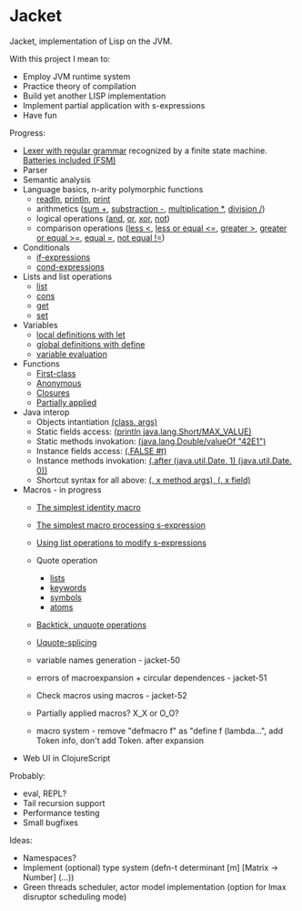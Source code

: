 Jacket
===

Jacket, implementation of Lisp on the JVM.

With this project I mean to:
* Employ JVM runtime system
* Practice theory of compilation
* Build yet another LISP implementation
* Implement partial application with s-expressions
* Have fun

Progress:
* [Lexer with regular grammar](https://github.com/antonlogvinenko/jacket/blob/master/src/jacket/lexer/lexer.clj) recognized by a finite state machine. [Batteries included (FSM)](https://github.com/antonlogvinenko/jacket/blob/master/src/jacket/lexer/fsm.clj)
* Parser
* Semantic analysis
* Language basics, n-arity polymorphic functions
    * [readln](https://github.com/antonlogvinenko/jacket/blob/master/test-programs/readln.jt), [println](https://github.com/antonlogvinenko/jacket/blob/master/test-programs/println.jt), [print](https://github.com/antonlogvinenko/jacket/blob/master/test-programs/print.jt)
    * arithmetics ([sum +](https://github.com/antonlogvinenko/jacket/blob/master/test-programs/println-sum-n.jt), [substraction -](https://github.com/antonlogvinenko/jacket/blob/master/test-programs/println-sub-n.jt), [multiplication *](https://github.com/antonlogvinenko/jacket/blob/master/test-programs/println-mul-n.jt), [division /](https://github.com/antonlogvinenko/jacket/blob/master/test-programs/println-div-n.jt))
    * logical operations ([and](https://github.com/antonlogvinenko/jacket/blob/master/test-programs/bool-and-n-arity.jt), [or](https://github.com/antonlogvinenko/jacket/blob/master/test-programs/bool-or.jt), [xor](https://github.com/antonlogvinenko/jacket/blob/master/test-programs/bool-xor.jt), [not](https://github.com/antonlogvinenko/jacket/blob/master/test-programs/bool-not.jt))
    * comparison operations ([less <](https://github.com/antonlogvinenko/jacket/blob/master/test-programs/comp-less.jt), [less or equal <=](https://github.com/antonlogvinenko/jacket/blob/master/test-programs/comp-less-or-equal.jt), [greater >](https://github.com/antonlogvinenko/jacket/blob/master/test-programs/comp-greater.jt), [greater or equal >=](https://github.com/antonlogvinenko/jacket/blob/master/test-programs/comp-greater-or-equal.jt), [equal =](https://github.com/antonlogvinenko/jacket/blob/master/test-programs/comp-equal.jt), [not equal !=](https://github.com/antonlogvinenko/jacket/blob/master/test-programs/comp-nequal.jt))
* Conditionals
    * [if-expressions](https://github.com/antonlogvinenko/jacket/blob/master/test-programs/cond-if-false.jt)
    * [cond-expressions](https://github.com/antonlogvinenko/jacket/blob/master/test-programs/cond-cond.jt)
* Lists and list operations
    * [list](https://github.com/antonlogvinenko/jacket/blob/master/test-programs/list-list-args.jt)
    * [cons](https://github.com/antonlogvinenko/jacket/blob/master/test-programs/list-cons.jt)
    * [get](https://github.com/antonlogvinenko/jacket/blob/master/test-programs/list-get.jt)
    * [set](https://github.com/antonlogvinenko/jacket/blob/master/test-programs/list-set.jt)
* Variables
    * [local definitions with let](https://github.com/antonlogvinenko/jacket/blob/master/test-programs/let-cool-one.jt)
    * [global definitions with define](https://github.com/antonlogvinenko/jacket/blob/master/test-programs/define.jt)
    * [variable evaluation](https://github.com/antonlogvinenko/jacket/blob/master/test-programs/define-big.jt)
* Functions
    * [First-class](https://github.com/antonlogvinenko/jacket/blob/master/test-programs/closure-first-class.jt)
    * [Anonymous](https://github.com/antonlogvinenko/jacket/blob/master/test-programs/closure-single-arg.jt)
    * [Closures](https://github.com/antonlogvinenko/jacket/blob/master/test-programs/closure-closed.jt)
    * [Partially applied](https://github.com/antonlogvinenko/jacket/blob/master/test-programs/closure-currying.jt)
* Java interop
    * Objects intantiation [(class. args)](https://github.com/antonlogvinenko/jacket/blob/master/test-programs/interop-instantiate.jt)
    * Static fields access: [(println java.lang.Short/MAX_VALUE)](https://github.com/antonlogvinenko/jacket/blob/master/test-programs/interop-static-field.jt)
    * Static methods invokation: [(java.lang.Double/valueOf "42E1")](https://github.com/antonlogvinenko/jacket/blob/master/test-programs/interop-static-method.jt)
    * Instance fields access: [(.FALSE #t)](https://github.com/antonlogvinenko/jacket/blob/master/test-programs/interop-instance-get-field.jt)
    * Instance methods invokation: [(.after (java.util.Date. 1) (java.util.Date. 0))](https://github.com/antonlogvinenko/jacket/blob/master/test-programs/interop-instance-invoke-method.jt)
    * Shortcut syntax for all above: [(. x method args), (. x field)](https://github.com/antonlogvinenko/jacket/blob/master/test-programs/interop-instance-static-field-method.jt)
* Macros - in progress
    * [The simplest identity macro](https://github.com/antonlogvinenko/jacket/blob/master/test-programs/macro-definition.jt)
    * [The simplest macro processing s-expression](https://github.com/antonlogvinenko/jacket/blob/master/test-programs/macro-sexpr.jt)
    * [Using list operations to modify s-expressions](https://github.com/antonlogvinenko/jacket/blob/master/test-programs/macro-list.jt)
    * Quote operation
        * [lists](https://github.com/antonlogvinenko/jacket/blob/master/test-programs/macro-quoted-list.jt)
        * [keywords](https://github.com/antonlogvinenko/jacket/blob/master/test-programs/macro-quoted-keyword.jt)
        * [symbols](https://github.com/antonlogvinenko/jacket/blob/master/test-programs/macro-quoted-symbol.jt)
        * [atoms](https://github.com/antonlogvinenko/jacket/blob/master/test-programs/macro-quoted-atom.jt)
    * [Backtick, unquote operations](https://github.com/antonlogvinenko/jacket/blob/master/test-programs/macro-backtick-unquoted.jt)
    
    * [Uquote-splicing](https://github.com/antonlogvinenko/jacket/blob/master/test-programs/macro-backtick-unquote-splicing.jt)
    * variable names generation - jacket-50

    * errors of macroexpansion + circular dependences - jacket-51
    * Check macros using macros - jacket-52

    * Partially applied macros? X_X or O_O?
    
    * macro system - remove "defmacro f" as "define f (lambda...", add Token info, don't add Token. after expansion
* Web UI in ClojureScript

Probably:
* eval, REPL?
* Tail recursion support
* Performance testing
* Small bugfixes

Ideas:
* Namespaces?
* Implement (optional) type system (defn-t determinant [m] [Matrix -> Number] (...))
* Green threads scheduler, actor model implementation (option for lmax disruptor scheduling mode)